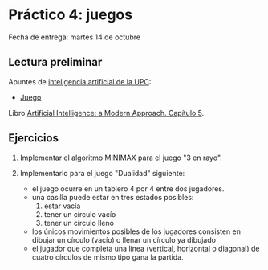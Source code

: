# Práctico 4: juegos

Fecha de entrega: martes 14 de octubre

## Lectura preliminar

Apuntes de [inteligencia artificial de la UPC](http://www.lsi.upc.edu/~bejar/ia/teoria.html):

* [Juego](http://www.lsi.upc.edu/~bejar/ia/transpas/teoria/2-BH4-juegos.pdf)

Libro [Artificial Intelligence: a Modern Approach. Capítulo 5](http://aima.cs.berkeley.edu/).

## Ejercicios

1. Implementar el algoritmo MINIMAX para el juego "3 en rayo".

2. Implementarlo para el juego "Dualidad" siguiente:

    * el juego ocurre en un tablero 4 por 4 entre dos jugadores.
    * una casilla puede estar en tres estados posibles:
        1. estar vacía
        2. tener un círculo vacío
        3. tener un círculo lleno
    * los únicos movimientos posibles de los jugadores consisten
      en dibujar un círculo (vacío) o llenar un círculo ya dibujado
    * el jugador que completa una línea (vertical, horizontal o diagonal) de cuatro
      círculos de mismo tipo gana la partida.

